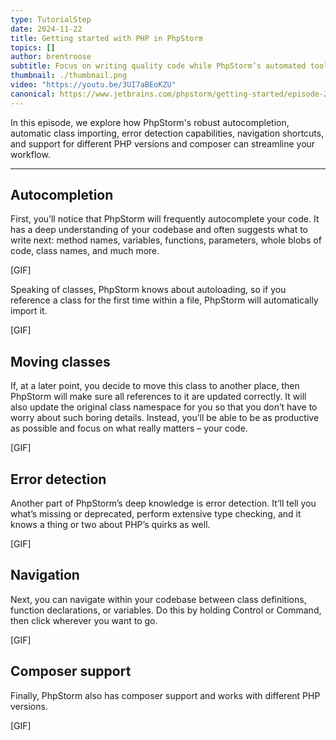 ```yaml
---
type: TutorialStep
date: 2024-11-22
title: Getting started with PHP in PhpStorm
topics: []
author: brentroose
subtitle: Focus on writing quality code while PhpStorm’s automated tools handle mundane tasks.
thumbnail: ./thumbnail.png
video: "https://youtu.be/3UI7aBEoKZU"
canonical: https://www.jetbrains.com/phpstorm/getting-started/episode-2/
---
```


In this episode, we explore how PhpStorm's robust autocompletion, automatic class importing, error detection capabilities, navigation shortcuts, and support for different PHP versions and composer can streamline your workflow.

---

## Autocompletion

First, you’ll notice that PhpStorm will frequently autocomplete your code. It has a deep understanding of your codebase and often suggests what to write next: method names, variables, functions, parameters, whole blobs of code, class names, and much more.

[GIF]

Speaking of classes, PhpStorm knows about autoloading, so if you reference a class for the first time within a file, PhpStorm will automatically import it.

[GIF]

## Moving classes

If, at a later point, you decide to move this class to another place, then PhpStorm will make sure all references to it are updated correctly. It will also update the original class namespace for you so that you don’t have to worry about such boring details. Instead, you’ll be able to be as productive as possible and focus on what really matters – your code.

[GIF]

## Error detection

Another part of PhpStorm’s deep knowledge is error detection. It’ll tell you what’s missing or deprecated, perform extensive type checking, and it knows a thing or two about PHP’s quirks as well.

[GIF]

## Navigation

Next, you can navigate within your codebase between class definitions, function declarations, or variables. Do this by holding Control or Command, then click wherever you want to go.

[GIF]

## Composer support

Finally, PhpStorm also has composer support and works with different PHP versions.

[GIF]
